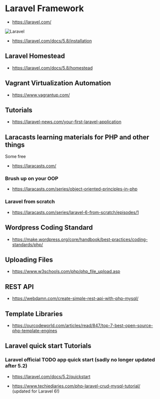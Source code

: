 # Laravel Framework

* https://laravel.com/

![Laravel](https://upload.wikimedia.org/wikipedia/commons/thumb/9/9a/Laravel.svg/440px-Laravel.svg.png)

* https://laravel.com/docs/5.8/installation

## Laravel Homestead

* https://laravel.com/docs/5.8/homestead

## Vagrant Virtualization Automation

* https://www.vagrantup.com/


## Tutorials
 * https://laravel-news.com/your-first-laravel-application

## Laracasts learning materials for PHP and other things
Some free

* https://laracasts.com/

### Brush up on your OOP
* https://laracasts.com/series/object-oriented-principles-in-php

### Laravel from scratch 
* https://laracasts.com/series/laravel-6-from-scratch/episodes/1


## Wordpress Coding Standard
* https://make.wordpress.org/core/handbook/best-practices/coding-standards/php/

## Uploading Files
* https://www.w3schools.com/php/php_file_upload.asp

## REST API

* https://webdamn.com/create-simple-rest-api-with-php-mysql/

## Template Libraries
* https://ourcodeworld.com/articles/read/847/top-7-best-open-source-php-template-engines

## Laravel quick start Tutorials

### Laravel official TODO app quick start (sadly no longer updated after 5.2)
* https://laravel.com/docs/5.2/quickstart

* https://www.techiediaries.com/php-laravel-crud-mysql-tutorial/ (updated for Laravel 6!)
